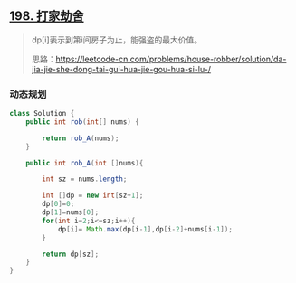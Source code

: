 ## [198. 打家劫舍](https://leetcode-cn.com/problems/house-robber/)

> dp[i]表示到第i间房子为止，能强盗的最大价值。
>
> 思路：https://leetcode-cn.com/problems/house-robber/solution/da-jia-jie-she-dong-tai-gui-hua-jie-gou-hua-si-lu-/

### 动态规划

~~~java
class Solution {
    public int rob(int[] nums) {

        return rob_A(nums);
    }

    public int rob_A(int []nums){

        int sz = nums.length;

        int []dp = new int[sz+1];
        dp[0]=0;
        dp[1]=nums[0];
        for(int i=2;i<=sz;i++){
            dp[i]= Math.max(dp[i-1],dp[i-2]+nums[i-1]);
        }

        return dp[sz];
    }
}
~~~




  